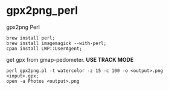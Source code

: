 # gpx2png_perl
gpx2png Perl


```
brew install perl;
brew install imagemagick --with-perl;
cpan install LWP::UserAgent;
```
get gpx from gmap-pedometer.  **USE TRACK MODE**

```
perl gpx2png.pl -t watercolor -z 15 -c 100 -o <output>.png <input>.gpx;
open -a Photos <output>.png
```

